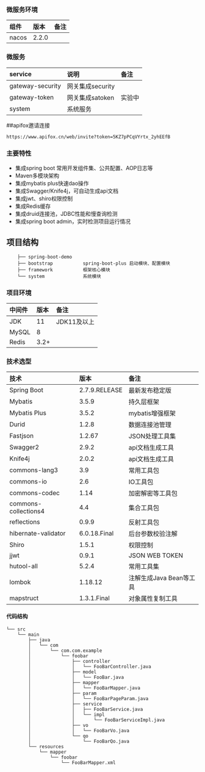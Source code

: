### 微服务环境

| 组件   | 版本   | 备注       |
|:----|:-----|:---------|
| nacos   | 2.2.0  |  |

### 微服务
| service   | 说明   | 备注       |
|:----|:-----|:---------|
| gateway-security   | 网关集成security  |  |
| gateway-token   | 网关集成satoken  | 实验中 |
| system   | 系统服务  |  |

##apifox邀请连接
```html
https://www.apifox.cn/web/invite?token=5KZ7pPCqVYrtx_2yhEEfB
```
### 主要特性
- 集成spring boot 常用开发组件集、公共配置、AOP日志等
- Maven多模块架构
- 集成mybatis plus快速dao操作
- 集成Swagger/Knife4j，可自动生成api文档
- 集成jwt、shiro权限控制
- 集成Redis缓存
- 集成druid连接池，JDBC性能和慢查询检测
- 集成spring boot admin，实时检测项目运行情况

## 项目结构
```text
    ├── spring-boot-demo
    ├── bootstrap           spring-boot-plus 启动模块、配置模块
    ├── framework           框架核心模块
    └── system              系统模块
```

### 项目环境

| 中间件   | 版本   | 备注       |
|:----|:-----|:---------|
| JDK   | 11   | JDK11及以上 |
| MySQL | 8    |          |
| Redis | 3.2+ |          |

### 技术选型

| 技术                   | 版本            | 备注               |
|:---------------------|:--------------|:-----------------|
| Spring Boot          | 2.7.9.RELEASE | 最新发布稳定版          |
| Mybatis              | 3.5.9         | 持久层框架            |
| Mybatis Plus         | 3.5.2         | mybatis增强框架      |
| Durid                | 1.2.8         | 数据连接池管理          |
| Fastjson             | 1.2.67        | JSON处理工具集        |
| Swagger2             | 2.9.2         | api文档生成工具        |
| Knife4j              | 2.0.2         | api文档生成工具        |
| commons-lang3        | 3.9           | 常用工具包            |
| commons-io           | 2.6           | IO工具包            |
| commons-codec        | 1.14          | 加密解密等工具包         |
| commons-collections4 | 4.4           | 集合工具包            |
| reflections          | 0.9.9         | 反射工具包            |
| hibernate-validator  | 6.0.18.Final  | 后台参数校验注解         |
| Shiro                | 1.5.1         | 权限控制             |
| jjwt                 | 0.9.1         | JSON WEB TOKEN   |
| hutool-all           | 5.2.4         | 常用工具集            |
| lombok               | 1.18.12       | 注解生成Java Bean等工具 |
| mapstruct            | 1.3.1.Final   | 对象属性复制工具         |


#### 代码结构

```text
└── src
    └── main
        ├── java
        │   └── com
        │       └── com.com.example
        │           └── foobar
        │               ├── controller
        │               │   └── FooBarController.java
        │               ├── model
        │               │   └── FooBar.java
        │               ├── mapper
        │               │   └── FooBarMapper.java
        │               ├── param
        │               │   └── FooBarPageParam.java
        │               ├── service
        │               │   ├── FooBarService.java
        │               │   └── impl
        │               │       └── FooBarServiceImpl.java
        │               ├── vo
        │               │   └── FooBarVo.java
        │               └── qo
        │                   └── FooBarQo.java
        └── resources
            └── mapper
                └── foobar
                    └── FooBarMapper.xml
```
